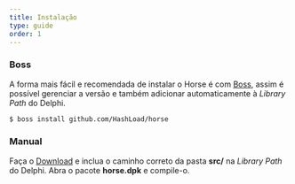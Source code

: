 ```yaml
---
title: Instalação
type: guide
order: 1
---
```


### Boss

A forma mais fácil e recomendada de instalar o Horse é com [Boss](https://github.com/HashLoad/boss), assim é possível gerenciar a versão e também adicionar automaticamente à *Library Path* do Delphi.

``` bash
$ boss install github.com/HashLoad/horse
```

### Manual

Faça o [Download](https://github.com/HashLoad/boss/releases/latest) e inclua o caminho correto da pasta __src/__ na *Library Path* do Delphi. Abra o pacote __horse.dpk__ e compile-o.


